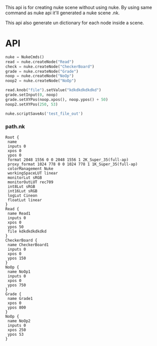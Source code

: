 This api is for creating nuke scene without using nuke.
By using same command as nuke api it'll generated a nuke scene .nk.

This api also generate un dictionary for each node inside a scene.

# API
```python
nuke = NukeCmds()
read = nuke.createNode("Read")
check = nuke.createNode("CheckerBoard")
grade = nuke.createNode("Grade")
noop = nuke.createNode("NoOp")
noop2 = nuke.createNode("NoOp")

read.knob("file").setValue("kdkdkdkdkdkd")
grade.setInput(0, noop)
grade.setXYPos(noop.xpos(), noop.ypos() + 50)
noop2.setXYPos(250, 53)

nuke.scriptSaveAs('test_file_out')
```

### path.nk
```
Root {
 name 
 inputs 0
 xpos 0
 ypos 0
 format 2048 1556 0 0 2048 1556 1 2K_Super_35(full-ap)
 proxy_format 1024 778 0 0 1024 778 1 1K_Super_35(full-ap)
 colorManagement Nuke
 workingSpaceLUT linear
 monitorLut sRGB
 monitorOutLUT rec709
 int8Lut sRGB
 int16Lut sRGB
 logLut Cineon
 floatLut linear
}
Read {
 name Read1
 inputs 0
 xpos 0
 ypos 50
 file kdkdkdkdkdkd
}
CheckerBoard {
 name CheckerBoard1
 inputs 0
 xpos 0
 ypos 150
}
NoOp {
 name NoOp1
 inputs 0
 xpos 0
 ypos 750
}
Grade {
 name Grade1
 xpos 0
 ypos 800
}
NoOp {
 name NoOp2
 inputs 0
 xpos 250
 ypos 53
}
```
